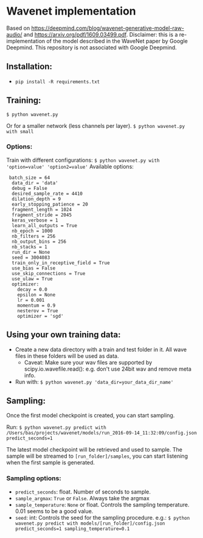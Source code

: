 # Wavenet implementation
Based on https://deepmind.com/blog/wavenet-generative-model-raw-audio/ and https://arxiv.org/pdf/1609.03499.pdf.
Disclaimer: this is a re-implementation of the model described in the WaveNet paper by Google Deepmind. This repository is not associated with Google Deepmind.

## Installation:
- `pip install -R requirements.txt`

## Training:
```$ python wavenet.py```

Or for a smaller network (less channels per layer).
```$ python wavenet.py with small```

### Options:
Train with different configurations:
```$ python wavenet.py with 'option=value' 'option2=value'```
Available options:
```
 batch_size = 64
  data_dir = 'data'
  debug = False
  desired_sample_rate = 4410
  dilation_depth = 9
  early_stopping_patience = 20
  fragment_length = 1024
  fragment_stride = 2045
  keras_verbose = 1
  learn_all_outputs = True
  nb_epoch = 1000
  nb_filters = 256
  nb_output_bins = 256
  nb_stacks = 1
  run_dir = None
  seed = 3004083
  train_only_in_receptive_field = True
  use_bias = False
  use_skip_connections = True
  use_ulaw = True
  optimizer:
    decay = 0.0
    epsilon = None
    lr = 0.001
    momentum = 0.9
    nesterov = True
    optimizer = 'sgd'
```

## Using your own training data:
- Create a new data directory with a train and test folder in it. All wave files in these folders will be used as data.
    - Caveat: Make sure your wav files are supported by scipy.io.wavefile.read(): e.g. don't use 24bit wav and remove meta info.
- Run with: `$ python wavenet.py 'data_dir=your_data_dir_name'`

## Sampling:
Once the first model checkpoint is created, you can start sampling.

Run:
```$ python wavenet.py predict with /Users/bas/projects/wavenet/models/run_2016-09-14_11:32:09/config.json predict_seconds=1```

The latest model checkpoint will be retrieved and used to sample. The sample will be streamed to `[run_folder]/samples`, you can start listening when the first sample is generated.

### Sampling options:
- `predict_seconds`: float. Number of seconds to sample.
- `sample_argmax`: `True` or `False`. Always take the argmax
- `sample_temperature`: `None` or float. Controls the sampling temperature. 0.01 seems to be a good value.
- `seed`: int: Controls the seed for the sampling procedure.
e.g.:
```$ python wavenet.py predict with models/[run_folder]/config.json predict_seconds=1 sampling_temperature=0.1```
